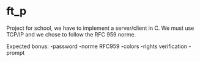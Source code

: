 # ft_p
Project for school, we have to implement a server/client in C. 
We must use TCP/IP and we chose to follow the RFC 959 norme.

Expected bonus:
-password
-norme RFC959
-colors
-rights verification
-prompt
